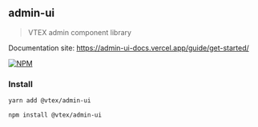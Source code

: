 ## admin-ui

> VTEX admin component library

Documentation site: https://admin-ui-docs.vercel.app/guide/get-started/

[![NPM](https://img.shields.io/npm/v/@vtex/admin-ui.svg)](https://www.npmjs.com/package/@vtex/admin-ui)

### Install

```sh
yarn add @vtex/admin-ui
```

```sh
npm install @vtex/admin-ui
```
